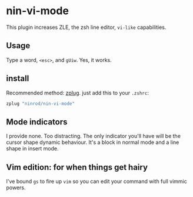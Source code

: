 # nin-vi-mode

This plugin increases ZLE, the zsh line editor, `vi-like` capabilities.

## Usage

Type a word, `<esc>`, and `gUiw`. Yes, it works.

## install

Recommended method: [zplug](http://github.com/zplug/zplug). just add this to your `.zshrc`:

```sh
zplug "ninrod/nin-vi-mode"
```

## Mode indicators

I provide none. Too distracting. 
The only indicator you'll have will be the cursor shape dynamic behaviour. 
It's a block in normal mode and a line shape in insert mode.


## Vim edition: for when things get hairy

I've bound `gs` to fire up `vim` so you can edit your command with full vimmic powers.
